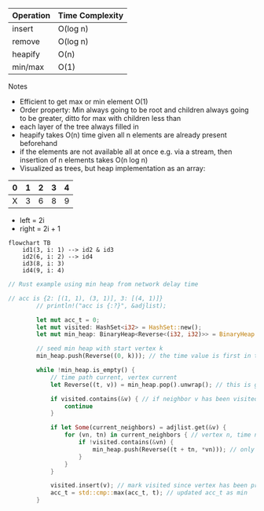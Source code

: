 | Operation | Time Complexity |
|-----------|-----------------|
| insert    | O(log n)        |
| remove    | O(log n)        |
| heapify   | O(n)            |
| min/max   | O(1)            |

Notes
* Efficient to get max or min element O(1)
* Order property: Min always going to be root and children always going to be greater, ditto for max with children less than
* each layer of the tree always filled in
* heapify takes O(n) time given all n elements are already present beforehand
* if the elements are not available all at once e.g. via a stream, then insertion of n elements takes O(n log n)
* Visualized as trees, but heap implementation as an array:

| 0 | 1 | 2 | 3 | 4 |
|---|---|---|---|---|
| X | 3 | 6 | 8 | 9 |

* left = 2i
* right = 2i + 1


```mermaid
flowchart TB
    id1(3, i: 1) --> id2 & id3
    id2(6, i: 2) --> id4
    id3(8, i: 3)
    id4(9, i: 4)
```




```rust
// Rust example using min heap from network delay time

// acc is {2: [(1, 1), (3, 1)], 3: [(4, 1)]}
        // println!("acc is {:?}", &adjlist);

        let mut acc_t = 0;
        let mut visited: HashSet<i32> = HashSet::new();
        let mut min_heap: BinaryHeap<Reverse<(i32, i32)>> = BinaryHeap::new(); // entry is (time, vertex)

        // seed min heap with start vertex k
        min_heap.push(Reverse((0, k))); // the time value is first in the tuple so heap can compare properly

        while !min_heap.is_empty() {
            // time path current, vertex current
            let Reverse((t, v)) = min_heap.pop().unwrap(); // this is greedy part, look at smallest time path node

            if visited.contains(&v) { // if neighbor v has been visited
                continue
            }

            if let Some(current_neighbors) = adjlist.get(&v) {
                for (vn, tn) in current_neighbors { // vertex n, time n -- do bfs of neighbors
                    if !visited.contains(&vn) {
                        min_heap.push(Reverse((t + tn, *vn))); // only push neighbor if unvisited
                    }
                }
            }

            visited.insert(v); // mark visited since vertex has been processed
            acc_t = std::cmp::max(acc_t, t); // updated acc_t as min 
        }


```
